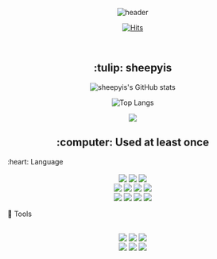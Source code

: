 <div align="center">

![header](https://capsule-render.vercel.app/api?type=Waving&color=gradient&customColorList=3&height=150&section=header&text=sheepyis&fontColor=ffffff&fontSize=50&animation=twinkling&fontAlign=80&fontAlignY=36)

[![Hits](https://hits.seeyoufarm.com/api/count/incr/badge.svg?url=https%3A%2F%2Fgithub.com%2Fsheepyis%2Fhit-counter&count_bg=%23B7DBF2&title_bg=%234FB1EE&icon=github.svg&icon_color=%23E7E7E7&title=hits&edge_flat=true)](https://hits.seeyoufarm.com)

<br> 
</div>

<div align="center">
<h2>:tulip: sheepyis</h2>
 
![sheepyis's GitHub stats](https://github-readme-stats.vercel.app/api?username=sheepyis&show_icons=true&theme=react)
 
![Top Langs](https://github-readme-stats.vercel.app/api/top-langs/?username=sheepyis&layout=compact&theme=dark)

<a href="https://www.instagram.com/sheep_is/">
    <img 
        src="http://img.shields.io/badge/-Instagram-E4405F?style=flat&logoColor=white&logo=Instagram&link=https://www.Instagram.com/sheep_is/"
        style="height : auto; margin-left : 10px; margin-right : 10px;"/>
</a>
</div>

<div align="center">
<h2>:computer: Used at least once</h2>
</div>
:heart: Language
<div align="center">
<br>
<img src="https://img.shields.io/badge/Python-3776AB?style=for-the-badge&logo=Python&logoColor=white">
<img src="https://img.shields.io/badge/C-A8B9CC?style=for-the-badge&logo=C&logoColor=white">
<img src="https://img.shields.io/badge/c++-00599C?style=for-the-badge&logo=c%2B%2B&logoColor=white">
<br>
<img src="https://img.shields.io/badge/HTML5-E34F26?style=for-the-badge&logo=HTML5&logoColor=white">
<img src="https://img.shields.io/badge/CSS3-1572B6?style=for-the-badge&logo=CSS3&logoColor=white">
<img src="https://img.shields.io/badge/JavaScript-F7DF1E?style=for-the-badge&logo=JavaScript&logoColor=white">
<img src="https://img.shields.io/badge/Node.js-339933?style=for-the-badge&logo=Node.js&logoColor=white">
<br>
<img src="https://img.shields.io/badge/Java-007396?style=for-the-badge&logo=Java&logoColor=white">
<img src="https://img.shields.io/badge/Kotlin-7F52FF?style=for-the-badge&logo=Kotlin&logoColor=white">
<img src="https://img.shields.io/badge/Lua-2C2D72?style=for-the-badge&logo=Lua&logoColor=white">
<img src="https://img.shields.io/badge/MySQL-4479A1?style=for-the-badge&logo=MySQL&logoColor=white">
<br>
</div>

:blue_heart: Tools
<div align="center">
<br>
<img src="https://img.shields.io/badge/Visual Studio-5C2D91?style=for-the-badge&logo=Visual Studio&logoColor=white">
<img src="https://img.shields.io/badge/Visual Studio Code-007ACC?style=for-the-badge&logo=Visual Studio Code&logoColor=white">
<img src="https://img.shields.io/badge/IntelliJ IDEA-000000?style=for-the-badge&logo=IntelliJ IDEA&logoColor=white">
<br>
<img src="https://img.shields.io/badge/Eclipse IDE-2C2255?style=for-the-badge&logo=Eclipse IDE&logoColor=white">
<img src="https://img.shields.io/badge/Git-F05032?style=for-the-badge&logo=Git&logoColor=white">
<img src="https://img.shields.io/badge/Linux-FCC624?style=for-the-badge&logo=Linux&logoColor=white">
</div>
